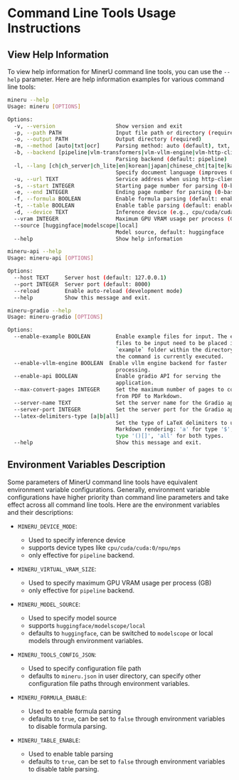 # Command Line Tools Usage Instructions

## View Help Information
To view help information for MinerU command line tools, you can use the `--help` parameter. Here are help information examples for various command line tools:
```bash
mineru --help
Usage: mineru [OPTIONS]

Options:
  -v, --version                   Show version and exit
  -p, --path PATH                 Input file path or directory (required)
  -o, --output PATH               Output directory (required)
  -m, --method [auto|txt|ocr]     Parsing method: auto (default), txt, ocr (pipeline backend only)
  -b, --backend [pipeline|vlm-transformers|vlm-vllm-engine|vlm-http-client]
                                  Parsing backend (default: pipeline)
  -l, --lang [ch|ch_server|ch_lite|en|korean|japan|chinese_cht|ta|te|ka|th|el|latin|arabic|east_slavic|cyrillic|devanagari]
                                  Specify document language (improves OCR accuracy, pipeline backend only)
  -u, --url TEXT                  Service address when using http-client
  -s, --start INTEGER             Starting page number for parsing (0-based)
  -e, --end INTEGER               Ending page number for parsing (0-based)
  -f, --formula BOOLEAN           Enable formula parsing (default: enabled)
  -t, --table BOOLEAN             Enable table parsing (default: enabled)
  -d, --device TEXT               Inference device (e.g., cpu/cuda/cuda:0/npu/mps, pipeline backend only)
  --vram INTEGER                  Maximum GPU VRAM usage per process (GB) (pipeline backend only)
  --source [huggingface|modelscope|local]
                                  Model source, default: huggingface
  --help                          Show help information
```
```bash
mineru-api --help
Usage: mineru-api [OPTIONS]

Options:
  --host TEXT     Server host (default: 127.0.0.1)
  --port INTEGER  Server port (default: 8000)
  --reload        Enable auto-reload (development mode)
  --help          Show this message and exit.
```
```bash
mineru-gradio --help
Usage: mineru-gradio [OPTIONS]

Options:
  --enable-example BOOLEAN        Enable example files for input. The example
                                  files to be input need to be placed in the
                                  `example` folder within the directory where
                                  the command is currently executed.
  --enable-vllm-engine BOOLEAN  Enable vllm engine backend for faster
                                  processing.
  --enable-api BOOLEAN            Enable gradio API for serving the
                                  application.
  --max-convert-pages INTEGER     Set the maximum number of pages to convert
                                  from PDF to Markdown.
  --server-name TEXT              Set the server name for the Gradio app.
  --server-port INTEGER           Set the server port for the Gradio app.
  --latex-delimiters-type [a|b|all]
                                  Set the type of LaTeX delimiters to use in
                                  Markdown rendering: 'a' for type '$', 'b' for
                                  type '()[]', 'all' for both types.
  --help                          Show this message and exit.
```

## Environment Variables Description

Some parameters of MinerU command line tools have equivalent environment variable configurations. Generally, environment variable configurations have higher priority than command line parameters and take effect across all command line tools.
Here are the environment variables and their descriptions:

- `MINERU_DEVICE_MODE`:

  * Used to specify inference device
  * supports device types like `cpu/cuda/cuda:0/npu/mps`
  * only effective for `pipeline` backend.
  
- `MINERU_VIRTUAL_VRAM_SIZE`: 

  * Used to specify maximum GPU VRAM usage per process (GB)
  * only effective for `pipeline` backend.
  
- `MINERU_MODEL_SOURCE`: 

  * Used to specify model source
  * supports `huggingface/modelscope/local`
  * defaults to `huggingface`, can be switched to `modelscope` or local models through environment variables.
  
- `MINERU_TOOLS_CONFIG_JSON`: 

  * Used to specify configuration file path
  * defaults to `mineru.json` in user directory, can specify other configuration file paths through environment variables.
  
- `MINERU_FORMULA_ENABLE`:

  * Used to enable formula parsing
  * defaults to `true`, can be set to `false` through environment variables to disable formula parsing.
  
- `MINERU_TABLE_ENABLE`: 

  * Used to enable table parsing
  * defaults to `true`, can be set to `false` through environment variables to disable table parsing.
